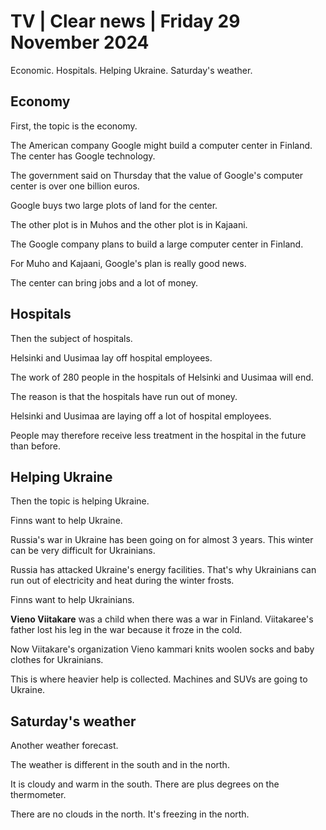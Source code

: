 # TV \| Clear news \| Friday 29 November 2024

Economic. Hospitals. Helping Ukraine. Saturday's weather.

## Economy

First, the topic is the economy.

The American company Google might build a computer center in Finland. The center has Google technology.

The government said on Thursday that the value of Google's computer center is over one billion euros.

Google buys two large plots of land for the center.

The other plot is in Muhos and the other plot is in Kajaani.

The Google company plans to build a large computer center in Finland.

For Muho and Kajaani, Google's plan is really good news.

The center can bring jobs and a lot of money.

## Hospitals

Then the subject of hospitals.

Helsinki and Uusimaa lay off hospital employees.

The work of 280 people in the hospitals of Helsinki and Uusimaa will end.

The reason is that the hospitals have run out of money.

Helsinki and Uusimaa are laying off a lot of hospital employees.

People may therefore receive less treatment in the hospital in the future than before.

## Helping Ukraine

Then the topic is helping Ukraine.

Finns want to help Ukraine.

Russia's war in Ukraine has been going on for almost 3 years. This winter can be very difficult for Ukrainians.

Russia has attacked Ukraine's energy facilities. That's why Ukrainians can run out of electricity and heat during the winter frosts.

Finns want to help Ukrainians.

**Vieno Viitakare** was a child when there was a war in Finland. Viitakaree's father lost his leg in the war because it froze in the cold.

Now Viitakare's organization Vieno kammari knits woolen socks and baby clothes for Ukrainians.

This is where heavier help is collected. Machines and SUVs are going to Ukraine.

## Saturday's weather

Another weather forecast.

The weather is different in the south and in the north.

It is cloudy and warm in the south. There are plus degrees on the thermometer.

There are no clouds in the north. It's freezing in the north.
